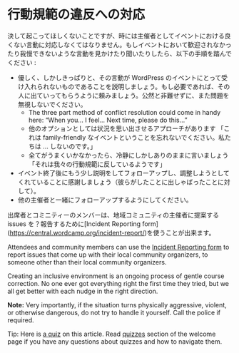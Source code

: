 行動規範の違反への対応
========================================

決して起こってほしくないことですが、時には主催者としてイベントにおける良くない言動に対応しなくてはなりません。もしイベントにおいて歓迎されなかったり我慢できないような言動を見かけたり聞いたりしたら、以下の手順を踏んでください :

* 優しく、しかしきっぱりと、その言動が WordPress のイベントにとって受け入れられないものであることを説明しましょう。もし必要であれば、その人に出ていってもらうように頼みましょう。公然と非難せずに、また問題を無視しないでください。
   * The three part method of conflict resolution could come in handy here: “When you… I feel… Next time, please do this…”
   * 他のオプションとしては状況を思い出させるアプローチがあります 「これは family-friendly なイベントということを忘れないでください。私たちは … しないのです。」
   * 全てがうまくいかなかったら、冷静にしかしありのままに言いましょう 「それは我々の行動規範に反しているようです」
* イベント終了後にもう少し説明をしてフォローアップし、調整しようとしてくれていることに感謝しましょう（彼らがしたことに出しゃばったことに対して）。
*   他の主催者と一緒にフォローアップするようにしてください。

出席者とコミニティーのメンバーは、地域コミュニティの主催者に提案する issues を？報告するために[Incident Reporting form] (https://central.wordcamp.org/incident-report/)を使うことが出来ます。

Attendees and community members can use the [Incident Reporting form](https://central.wordcamp.org/incident-report/) to report issues that come up with their local community organizers, to someone other than their local community organizers.

Creating an inclusive environment is an ongoing process of gentle course correction. No one ever got everything right the first time they tried, but we all get better with each nudge in the right direction.

**Note:** Very importantly, if the situation turns physically aggressive, violent, or otherwise dangerous, do not try to handle it yourself. Call the police if required.

Tip: Here is [a quiz](https://community-self-training.mystagingwebsite.com/quiz/responding-to-code-of-conduct-violations/) on this article. Read [quizzes](https://make.wordpress.org/community/handbook/meetup-organizer/welcome/#quizzes) section of the welcome page if you have any questions about quizzes and how to navigate them.
